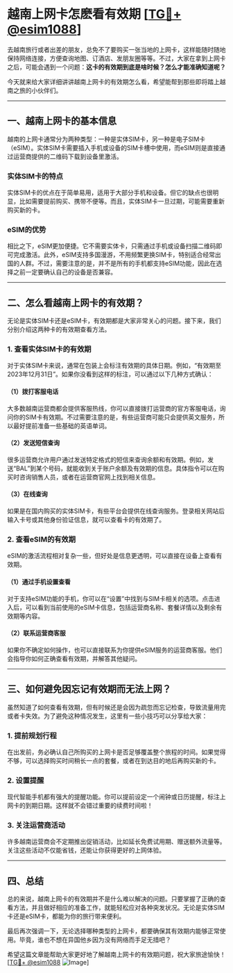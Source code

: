 # 越南上网卡怎麽看有效期 [[TG💪+ @esim1088](https://t.me/s/esim1088)]

去越南旅行或者出差的朋友，总免不了要购买一张当地的上网卡，这样能随时随地保持网络连接，方便查询地图、订酒店、发朋友圈等等。不过，大家在拿到上网卡之后，可能会遇到一个问题：**这卡的有效期到底是啥时候？怎么才能准确知道呢？**

今天就来给大家详细讲讲越南上网卡的有效期怎么看，希望能帮到那些即将踏上越南之旅的小伙伴们。

---

## 一、越南上网卡的基本信息

越南的上网卡通常分为两种类型：一种是实体SIM卡，另一种是电子SIM卡（eSIM）。实体SIM卡需要插入手机或设备的SIM卡槽中使用，而eSIM则是直接通过运营商提供的二维码下载到设备里激活。

### 实体SIM卡的特点
实体SIM卡的优点在于简单易用，适用于大部分手机和设备。但它的缺点也很明显，比如需要提前购买、携带不便等。而且，实体SIM卡一旦过期，可能需要重新购买新的卡。

### eSIM的优势
相比之下，eSIM更加便捷。它不需要实体卡，只需通过手机或设备扫描二维码即可完成激活。此外，eSIM支持多国漫游，不用频繁更换SIM卡，特别适合经常出国的人群。不过，需要注意的是，并不是所有的手机都支持eSIM功能，因此在选择之前一定要确认自己的设备是否兼容。

---

## 二、怎么看越南上网卡的有效期？

无论是实体SIM卡还是eSIM卡，有效期都是大家非常关心的问题。接下来，我们分别介绍这两种卡的有效期查看方法。

### 1. 查看实体SIM卡的有效期

对于实体SIM卡来说，通常在包装上会标注有效期的具体日期。例如，“有效期至2023年12月31日”。如果你没看到这样的标注，可以通过以下几种方式确认：

#### （1）拨打客服电话
大多数越南运营商都会提供客服热线，你可以直接拨打运营商的官方客服电话，询问你的SIM卡有效期。不过需要注意的是，有些运营商可能只会提供英文服务，所以最好提前准备一些基础的英语单词。

#### （2）发送短信查询
很多运营商允许用户通过发送特定格式的短信来查询余额和有效期。例如，发送“BAL”到某个号码，就能收到关于账户余额及有效期的信息。具体指令可以在购买时咨询销售人员，或者在运营商官网上找到相关信息。

#### （3）在线查询
如果是在国内购买的实体SIM卡，有些平台会提供在线查询服务。登录相关网站后输入卡号或其他身份验证信息，就可以查看卡的有效期了。

### 2. 查看eSIM的有效期

eSIM的激活流程相对复杂一些，但好处是信息更透明，可以直接在设备上查看有效期。

#### （1）通过手机设置查看
对于支持eSIM功能的手机，你可以在“设置”中找到与SIM卡相关的选项。点击进入后，可以看到当前使用的eSIM卡信息，包括运营商名称、套餐详情以及剩余有效期等内容。

#### （2）联系运营商客服
如果你不确定如何操作，也可以直接联系为你提供eSIM服务的运营商客服。他们会指导你如何正确查看有效期，并解答其他疑问。

---

## 三、如何避免因忘记有效期而无法上网？

虽然知道了如何查看有效期，但有时候还是会因为疏忽而忘记检查，导致流量用完或者卡失效。为了避免这种情况发生，这里有一些小技巧可以分享给大家：

### 1. 提前规划行程
在出发前，务必确认自己所购买的上网卡是否足够覆盖整个旅程的时间。如果觉得不够，可以选择购买时间稍长一点的套餐，或者在到达目的地后再购买新的卡。

### 2. 设置提醒
现代智能手机都有强大的提醒功能。你可以提前设定一个闹钟或日历提醒，标注上网卡的到期日期。这样就不会错过重要的续费时间啦！

### 3. 关注运营商活动
许多越南运营商会不定期推出促销活动，比如延长免费试用期、赠送额外流量等。关注这些活动不仅能省钱，还能让你获得更好的上网体验。

---

## 四、总结

总的来说，越南上网卡的有效期并不是什么难以解决的问题。只要掌握了正确的查看方法，并且做好相应的准备工作，就能轻松应对各种突发状况。无论是实体SIM卡还是eSIM卡，都能为你的旅行带来便利。

最后再次强调一下，无论选择哪种类型的上网卡，都要确保其有效期内能够正常使用。毕竟，谁也不想在异国他乡因为没有网络而手足无措吧？

希望这篇文章能帮助大家更好地了解越南上网卡的有效期问题，祝大家旅途愉快！[[TG💪+ @esim1088](https://t.me/s/esim1088) ![Image](https://i.postimg.cc/4NQfJmqS/Snipaste-2025-05-13-00-14-12.png)]